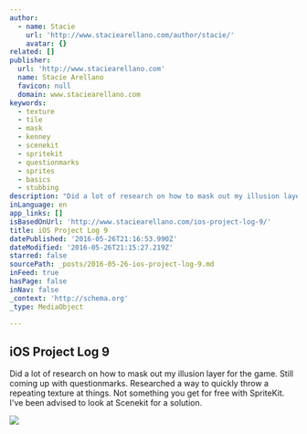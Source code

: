 ```yaml
---
author:
  - name: Stacie
    url: 'http://www.staciearellano.com/author/stacie/'
    avatar: {}
related: []
publisher:
  url: 'http://www.staciearellano.com'
  name: Stacie Arellano
  favicon: null
  domain: www.staciearellano.com
keywords:
  - texture
  - tile
  - mask
  - kenney
  - scenekit
  - spritekit
  - questionmarks
  - sprites
  - basics
  - stubbing
description: "Did a lot of research on how to mask out my illusion layer for the game. Still coming up with questionmarks. Researched a way to quickly throw a repeating texture at things. Not something you get for free with SpriteKit. I've been advised to look at Scenekit for a solution."
inLanguage: en
app_links: []
isBasedOnUrl: 'http://www.staciearellano.com/ios-project-log-9/'
title: iOS Project Log 9
datePublished: '2016-05-26T21:16:53.990Z'
dateModified: '2016-05-26T21:15:27.219Z'
starred: false
sourcePath: _posts/2016-05-26-ios-project-log-9.md
inFeed: true
hasPage: false
inNav: false
_context: 'http://schema.org'
_type: MediaObject

---
```

<article style=""><h1>iOS Project Log 9</h1><p>Did a lot of research on how to mask out my illusion layer for the game. Still coming up with questionmarks. Researched a way to quickly throw a repeating texture at things. Not something you get for free with SpriteKit. I've been advised to look at Scenekit for a solution.</p><img src="http://i1.wp.com/www.staciearellano.com/wp-content/uploads/2016/04/Pasted-image-at-2016_04_09-01_34-PM.png?resize=750%2C290" /></article>